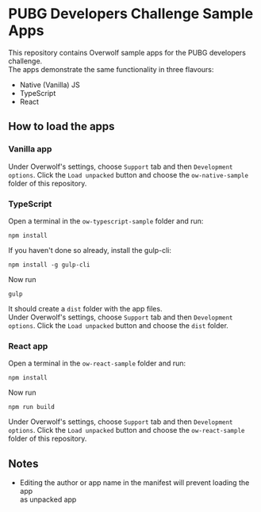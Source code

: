 # PUBG Developers Challenge Sample Apps
This repository contains Overwolf sample apps for the PUBG developers challenge.  
The apps demonstrate the same functionality in three flavours:  
* Native (Vanilla) JS
* TypeScript
* React

 ## How to load the apps
 ### Vanilla app
 Under Overwolf's settings, choose `Support` tab and then `Development options`. 
 Click the `Load unpacked` button and choose the `ow-native-sample` folder of this repository.
 
 ### TypeScript
 Open a terminal in the `ow-typescript-sample` folder and run:  
 ```
 npm install
 ```
 If you haven't done so already, install the gulp-cli:
 ```
npm install -g gulp-cli
```  
Now run 
```
gulp
```
It should create a `dist` folder with the app files.  
Under Overwolf's settings, choose `Support` tab and then `Development options`. 
Click the `Load unpacked` button and choose the `dist` folder.

 ### React app
 Open a terminal in the `ow-react-sample` folder and run:
 ```
 npm install
 ```
 Now run
 ```
 npm run build
 ```
 Under Overwolf's settings, choose `Support` tab and then `Development options`. 
 Click the `Load unpacked` button and choose the `ow-react-sample` folder of this repository.
 
 ## Notes
 * Editing the author or app name in the manifest will prevent loading the app  
 as unpacked app
